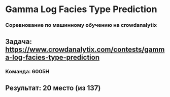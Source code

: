 # Gamma Log Facies Type Prediction
### Соревнование по машинному обучению на crowdanalytix
Задача: https://www.crowdanalytix.com/contests/gamma-log-facies-type-prediction
---
### Команда: 6005H
Результат: 20 место (из 137)
---

